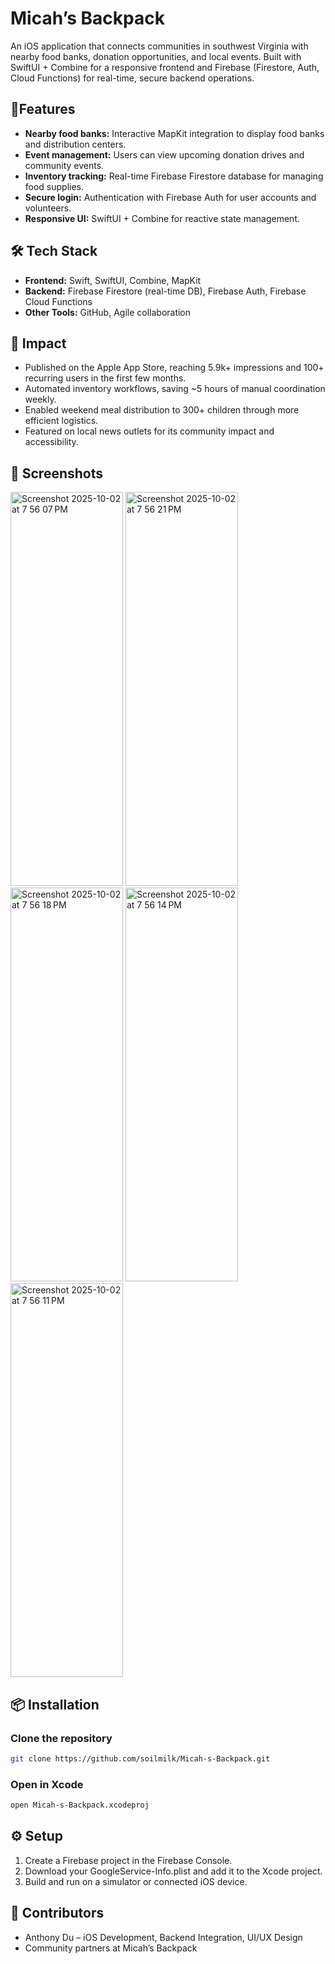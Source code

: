 # Micah’s Backpack

An iOS application that connects communities in southwest Virginia with nearby food banks, donation opportunities, and local events. Built with SwiftUI + Combine for a responsive frontend and Firebase (Firestore, Auth, Cloud Functions) for real-time, secure backend operations. 

## 📱Features
- **Nearby food banks:** Interactive MapKit integration to display food banks and distribution centers.
- **Event management:** Users can view upcoming donation drives and community events.
- **Inventory tracking:** Real-time Firebase Firestore database for managing food supplies.
- **Secure login:** Authentication with Firebase Auth for user accounts and volunteers.
- **Responsive UI:** SwiftUI + Combine for reactive state management.

## 🛠️ Tech Stack
- **Frontend:** Swift, SwiftUI, Combine, MapKit
- **Backend:** Firebase Firestore (real-time DB), Firebase Auth, Firebase Cloud Functions
- **Other Tools:** GitHub, Agile collaboration

## 🚀 Impact
- Published on the Apple App Store, reaching 5.9k+ impressions and 100+ recurring users in the first few months.
- Automated inventory workflows, saving ~5 hours of manual coordination weekly.
- Enabled weekend meal distribution to 300+ children through more efficient logistics.
- Featured on local news outlets for its community impact and accessibility.

## 📸 Screenshots
<img width="180" height="630" alt="Screenshot 2025-10-02 at 7 56 07 PM" src="https://github.com/user-attachments/assets/b18ef68b-cf11-4797-a139-73cbe01d775d" />
<img width="180" height="630" alt="Screenshot 2025-10-02 at 7 56 21 PM" src="https://github.com/user-attachments/assets/4ff1aec9-ea7f-4d1f-bd3e-9d5b791fc045" />
<img width="180" height="630" alt="Screenshot 2025-10-02 at 7 56 18 PM" src="https://github.com/user-attachments/assets/9ff80359-2f75-42cc-b58a-63576ecc3d9b" />
<img width="180" height="630" alt="Screenshot 2025-10-02 at 7 56 14 PM" src="https://github.com/user-attachments/assets/e1320734-8d7c-4486-a2cc-7d28d6acab62" />
<img width="180" height="630" alt="Screenshot 2025-10-02 at 7 56 11 PM" src="https://github.com/user-attachments/assets/a8041c5f-ecbe-4b3b-80b2-a1ca005bc28a" />

## 📦 Installation

### Clone the repository
```bash
git clone https://github.com/soilmilk/Micah-s-Backpack.git  
```

### Open in Xcode
```bash
open Micah-s-Backpack.xcodeproj
```
## ⚙️ Setup
1. Create a Firebase project in the Firebase Console. 
2. Download your GoogleService-Info.plist and add it to the Xcode project.
3. Build and run on a simulator or connected iOS device.

## 👥 Contributors
- Anthony Du – iOS Development, Backend Integration, UI/UX Design
- Community partners at Micah’s Backpack
